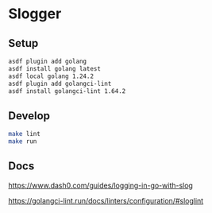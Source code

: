 # Slogger

## Setup

```bash
asdf plugin add golang
asdf install golang latest
asdf local golang 1.24.2
asdf plugin add golangci-lint
asdf install golangci-lint 1.64.2
```

## Develop

```bash
make lint
make run
```

## Docs

https://www.dash0.com/guides/logging-in-go-with-slog

https://golangci-lint.run/docs/linters/configuration/#sloglint

